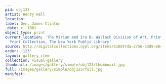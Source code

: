 ```yaml
---
pid: obj123
artist: Henry Hall
location: 
label: Gen. James Clinton
_date: c. 1861
object_type: print
current_location: 'The Miriam and Ira D. Wallach Division of Art, Prints and Photographs:
  Print Collection, The New York Public Library'
source: http://digitalcollections.nypl.org/items/510d47da-2756-a3d9-e040-e00a18064a99
order: '123'
layout: gallery_item
collection: visual-gallery
thumbnail: /images/gallery/simple/obj123/thumbnail.jpg
full: /images/gallery/simple/obj123/full.jpg
manifest: 
---
```

